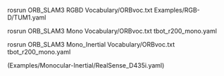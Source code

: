 rosrun ORB_SLAM3 RGBD Vocabulary/ORBvoc.txt Examples/RGB-D/TUM1.yaml

rosrun ORB_SLAM3 Mono Vocabulary/ORBvoc.txt tbot_r200_mono.yaml

rosrun ORB_SLAM3 Mono_Inertial Vocabulary/ORBvoc.txt tbot_r200_mono.yaml

(Examples/Monocular-Inertial/RealSense_D435i.yaml)